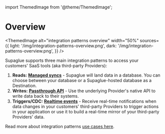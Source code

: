 import ThemedImage from '@theme/ThemedImage';

# Overview

<ThemedImage
alt="integration patterns overview"
width="50%"
sources={{
    light: '/img/integration-patterns-overview.png',
    dark: '/img/integration-patterns-overview.png',
  }}
/>

Supaglue supports three main integration patterns to access your customers' SaaS tools (aka third-party Providers):

1. **Reads:** [**Managed syncs**](./managed-syncs) - Supaglue will land data in a database. You can choose between your database or a Supaglue-hosted database as a Destination.
2. **Writes:** [**Passthrough API**](../platform/passthrough) - Use the underlying Provider's native API to write data back to their systems.
3. **Triggers/CDC:** [**Realtime events**](./real-time-events) - Receive real-time notifications when data changes in your customers' third-party Providers to trigger actions in your application or use it to build a real-time mirror of your third-party Providers' data.

Read more about integration patterns [use cases here](../use-cases/overview).
